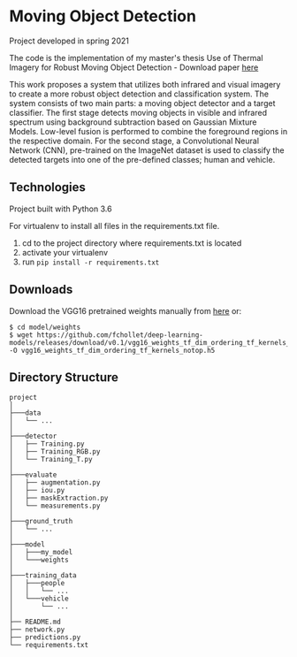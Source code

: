# Moving Object Detection
Project developed in spring 2021 

The code is the implementation of my master's thesis Use of Thermal Imagery for Robust Moving Object Detection - Download paper [here](https://liu.diva-portal.org/smash/record.jsf?pid=diva2%3A1578091&dswid=-8919)

This work proposes a system that utilizes both infrared and visual imagery to create a more robust object detection and classification system. The system consists of two main parts: a moving object detector and a target classifier. The first stage detects moving objects in visible and infrared spectrum using background subtraction based on Gaussian Mixture Models. Low-level fusion is performed to combine the foreground regions in the respective domain. For the second stage, a Convolutional Neural Network (CNN), pre-trained on the ImageNet dataset is used to classify the detected targets into one of the pre-defined classes; human and vehicle. 

## Technologies
Project built with Python 3.6

For virtualenv to install all files in the requirements.txt file.
1. cd to the project directory where requirements.txt is located
2. activate your virtualenv
3. run `pip install -r requirements.txt` 

## Downloads

Download the VGG16 pretrained weights manually from [here](https://github.com/fchollet/deep-learning-models/releases/download/v0.1/vgg16_weights_tf_dim_ordering_tf_kernels_notop.h5) or:
```
$ cd model/weights
$ wget https://github.com/fchollet/deep-learning-models/releases/download/v0.1/vgg16_weights_tf_dim_ordering_tf_kernels_notop.h5 -O vgg16_weights_tf_dim_ordering_tf_kernels_notop.h5
```
## Directory Structure

```
project
│
├───data
│   └── ...
│
├───detector
│   ├── Training.py
│   ├── Training_RGB.py
│   └── Training_T.py
│   
├───evaluate
│   ├── augmentation.py
│   ├── iou.py
│   ├── maskExtraction.py
│   └── measurements.py
│   
├───ground_truth
│   └── ...
│ 
├───model
│   ├───my_model
│   └───weights
│
├───training_data
│   ├───people
│   │   └── ...
│   └───vehicle
│       └── ...
│
├── README.md
├── network.py
├── predictions.py
└── requirements.txt
```
